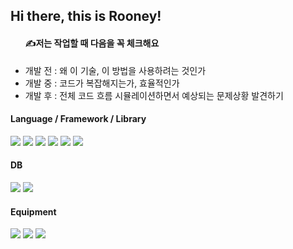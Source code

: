 <h2> Hi there, this is Rooney! </h2>
<ul>
<h4>✍️저는 작업할 때 다음을 꼭 체크해요 </h4>
  <li> 개발 전 : 왜 이 기술, 이 방법을 사용하려는 것인가 </li>
  <li> 개발 중 : 코드가 복잡해지는가, 효율적인가 </li>
  <li> 개발 후 : 전체 코드 흐름 시뮬레이션하면서 예상되는 문제상황 발견하기 </li>
</ul>
  
<h4> Language / Framework / Library </h4> 
<span><img src="https://img.shields.io/badge/java-FFCA28?style=flat-square&logo=java&logoColor=white"/></span> 
<span><img src="https://img.shields.io/badge/springboot-6DB33F?style=flat-square&logo=springboot&logoColor=white"/></span> 
<span><img src="https://img.shields.io/badge/javascript-F7DF1E?style=flat-square&logo=javascript&logoColor=white"/></span> 
<span><img src="https://img.shields.io/badge/node.js-339933?style=flat-square&logo=Node.js&logoColor=white"></span> 
<span><img src="https://img.shields.io/badge/express-000000?style=flat-square&logo=express&logoColor=white"></span> 
<span><img src="https://img.shields.io/badge/react-61DAFB?style=flat-square&logo=react&logoColor=black"></span>
<h4> DB </h4>
<span><img src="https://img.shields.io/badge/mysql-4479A1?style=flat-square&logo=mysql&logoColor=white"></span> <span><img src="https://img.shields.io/badge/mongoDB-47A248?style=flat-square&logo=MongoDB&logoColor=white"></span> 
<h4> Equipment </h4>
<span><img src="https://img.shields.io/badge/linux-FCC624?style=flat-square&logo=linux&logoColor=black"> <img src="https://img.shields.io/badge/aws EC2-FF9900?style=flat-square&logo=amazonaws&logoColor=white"> <img src="https://img.shields.io/badge/nginx-009639?style=flat-square&logo=nginx&logoColor=white">








<!--
**loveyrooney/loveyrooney** is a ✨ _special_ ✨ repository because its `README.md` (this file) appears on your GitHub profile.

Here are some ideas to get you started:

- 🔭 I’m currently working on ...
- 🌱 I’m currently learning ...
- 👯 I’m looking to collaborate on ...
- 🤔 I’m looking for help with ...
- 💬 Ask me about ...
- 📫 How to reach me: ...
- 😄 Pronouns: ...
- ⚡ Fun fact: ...
-->
